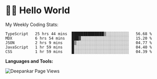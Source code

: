 # 👋🏽 Hello World 

<!--![Deepankar's github stats](https://github-readme-stats.vercel.app/api?username=Deep-Codes&count_private=true&show_icons=true&theme=radical)-->
My Weekly Coding Stats:

<!--START_SECTION:waka-->
```text
TypeScript   25 hrs 44 mins  ██████████████▒░░░░░░░░░░   56.68 % 
MDX          6 hrs 54 mins   ███▓░░░░░░░░░░░░░░░░░░░░░   15.20 % 
JSON         2 hrs 9 mins    █▒░░░░░░░░░░░░░░░░░░░░░░░   04.77 % 
JavaScript   1 hr 59 mins    █░░░░░░░░░░░░░░░░░░░░░░░░   04.40 % 
CSS          1 hr 59 mins    █░░░░░░░░░░░░░░░░░░░░░░░░   04.39 % 
```
<!--END_SECTION:waka-->

**Languages and Tools:**



<p align="left"> <img src="https://komarev.com/ghpvc/?username=Deep-Codes&label=Views&color=blue&style=plastic" alt="Deepankar Page Views" /> </p>

